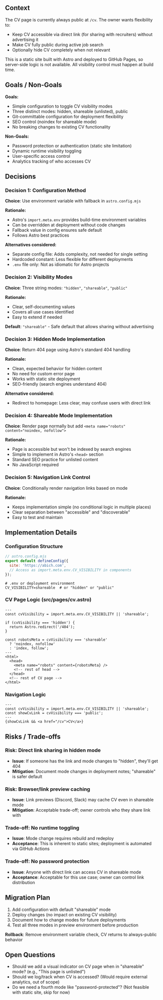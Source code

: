 ## Context

The CV page is currently always public at `/cv`. The owner wants flexibility to:
- Keep CV accessible via direct link (for sharing with recruiters) without advertising it
- Make CV fully public during active job search
- Optionally hide CV completely when not relevant

This is a static site built with Astro and deployed to GitHub Pages, so server-side logic is not available. All visibility control must happen at build time.

## Goals / Non-Goals

**Goals:**
- Simple configuration to toggle CV visibility modes
- Three distinct modes: hidden, shareable (unlisted), public
- Git-committable configuration for deployment flexibility
- SEO control (noindex for shareable mode)
- No breaking changes to existing CV functionality

**Non-Goals:**
- Password protection or authentication (static site limitation)
- Dynamic runtime visibility toggling
- User-specific access control
- Analytics tracking of who accesses CV

## Decisions

### Decision 1: Configuration Method
**Choice**: Use environment variable with fallback in `astro.config.mjs`

**Rationale:**
- Astro's `import.meta.env` provides build-time environment variables
- Can be overridden at deployment without code changes
- Fallback value in config ensures safe default
- Follows Astro best practices

**Alternatives considered:**
- Separate config file: Adds complexity, not needed for single setting
- Hardcoded constant: Less flexible for different deployments
- `.env` file only: Not as idiomatic for Astro projects

### Decision 2: Visibility Modes
**Choice**: Three string modes: `"hidden"`, `"shareable"`, `"public"`

**Rationale:**
- Clear, self-documenting values
- Covers all use cases identified
- Easy to extend if needed

**Default**: `"shareable"` - Safe default that allows sharing without advertising

### Decision 3: Hidden Mode Implementation
**Choice**: Return 404 page using Astro's standard 404 handling

**Rationale:**
- Clean, expected behavior for hidden content
- No need for custom error page
- Works with static site deployment
- SEO-friendly (search engines understand 404)

**Alternative considered:**
- Redirect to homepage: Less clear, may confuse users with direct link

### Decision 4: Shareable Mode Implementation
**Choice**: Render page normally but add `<meta name="robots" content="noindex, nofollow">`

**Rationale:**
- Page is accessible but won't be indexed by search engines
- Simple to implement in Astro's `<head>` section
- Standard SEO practice for unlisted content
- No JavaScript required

### Decision 5: Navigation Link Control
**Choice**: Conditionally render navigation links based on mode

**Rationale:**
- Keeps implementation simple (no conditional logic in multiple places)
- Clear separation between "accessible" and "discoverable"
- Easy to test and maintain

## Implementation Details

### Configuration Structure
```javascript
// astro.config.mjs
export default defineConfig({
  site: 'https://abich.com',
  // Access as import.meta.env.CV_VISIBILITY in components
});
```

```env
# .env or deployment environment
CV_VISIBILITY=shareable  # or "hidden" or "public"
```

### CV Page Logic (src/pages/cv.astro)
```astro
---
const cvVisibility = import.meta.env.CV_VISIBILITY || 'shareable';

if (cvVisibility === 'hidden') {
  return Astro.redirect('/404');
}

const robotsMeta = cvVisibility === 'shareable' 
  ? 'noindex, nofollow' 
  : 'index, follow';
---
<html>
  <head>
    <meta name="robots" content={robotsMeta} />
    <!-- rest of head -->
  </head>
  <!-- rest of CV page -->
</html>
```

### Navigation Logic
```astro
---
const cvVisibility = import.meta.env.CV_VISIBILITY || 'shareable';
const showCvLink = cvVisibility === 'public';
---
{showCvLink && <a href="/cv">CV</a>}
```

## Risks / Trade-offs

### Risk: Direct link sharing in hidden mode
- **Issue**: If someone has the link and mode changes to "hidden", they'll get 404
- **Mitigation**: Document mode changes in deployment notes; "shareable" is safer default

### Risk: Browser/link preview caching
- **Issue**: Link previews (Discord, Slack) may cache CV even in shareable mode
- **Mitigation**: Acceptable trade-off; owner controls who they share link with

### Trade-off: No runtime toggling
- **Issue**: Mode change requires rebuild and redeploy
- **Acceptance**: This is inherent to static sites; deployment is automated via GitHub Actions

### Trade-off: No password protection
- **Issue**: Anyone with direct link can access CV in shareable mode
- **Acceptance**: Acceptable for this use case; owner can control link distribution

## Migration Plan

1. Add configuration with default "shareable" mode
2. Deploy changes (no impact on existing CV visibility)
3. Document how to change modes for future deployments
4. Test all three modes in preview environment before production

**Rollback**: Remove environment variable check, CV returns to always-public behavior

## Open Questions

- Should we add a visual indicator on CV page when in "shareable" mode? (e.g., "This page is unlisted")
- Should we log/track when CV is accessed? (Would require external analytics, out of scope)
- Do we need a fourth mode like "password-protected"? (Not feasible with static site, skip for now)

